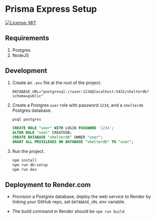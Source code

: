 # Prisma Express Setup

[![License: MIT](https://img.shields.io/badge/License-MIT-yellow.svg)](https://opensource.org/licenses/MIT)

## Requirements

1. Postgres
2. NodeJS

## Development

1. Create an `.env` file at the root of the project.

    ```text
    DATABASE_URL="postgresql://user:1234@localhost:5432/shelterdb?schema=public"
    ```

2. Create a Postgres `user` role with password `1234`, and a `shelterdb` Postgres database.

    ```bash
    psql postgres
    ```

    ```sql
    CREATE ROLE "user" WITH LOGIN PASSWORD '1234';
    ALTER ROLE "user" CREATEDB;
    CREATE DATABASE "shelterdb" OWNER "user";
    GRANT ALL PRIVILEGES ON DATABASE "shelterdb" TO "user";
    ```

3. Run the project.

    ```bash
    npm install
    npm run db:setup
    npm run dev
    ```

## Deployment to Render.com

- Provision a Postgres database, deploy the web service to Render by linking your GitHub repo, set `DATABASE_URL` env variable.

- The build command in Render should be `npm run build`
